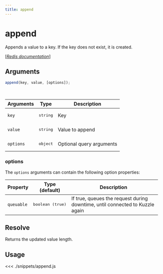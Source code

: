 ```yaml
---
title: append
---
```


# append

Appends a value to a key. If the key does not exist, it is created.

[[_Redis documentation_]](https://redis.io/commands/append)

## Arguments

```js
append(key, value, [options]);
```

<br/>

| Arguments | Type              | Description              |
| --------- | ----------------- | ------------------------ |
| `key`     | <pre>string</pre> | Key                      |
| `value`   | <pre>string</pre> | Value to append          |
| `options` | <pre>object</pre> | Optional query arguments |

### options

The `options` arguments can contain the following option properties:

| Property   | Type (default)            | Description                                                                  |
| ---------- | ------------------------- | ---------------------------------------------------------------------------- |
| `queuable` | <pre>boolean (true)</pre> | If true, queues the request during downtime, until connected to Kuzzle again |

## Resolve

Returns the updated value length.

## Usage

<<< ./snippets/append.js
